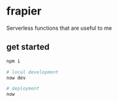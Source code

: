 # frapier

Serverless functions that are useful to me

## get started

```bash
npm i

# local development
now dev

# deployment
now
```
